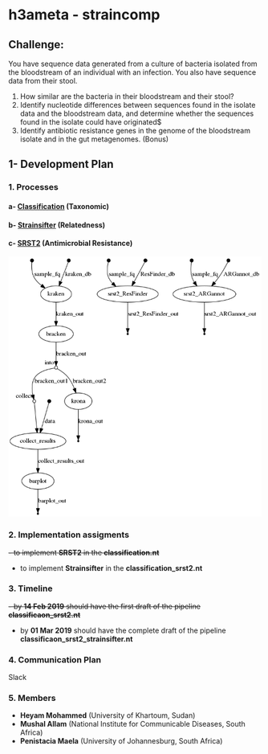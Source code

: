 # h3ameta - straincomp

## Challenge:
You have sequence data generated from a culture of bacteria isolated from the bloodstream of an individual with an infection. You also have sequence data from their stool.
1. How similar are the bacteria in their bloodstream and their stool?
2. Identify nucleotide differences between sequences found in the isolate data and the bloodstream data, and determine whether the sequences found in the isolate could have originated$
3. Identify antibiotic resistance genes in the genome of the bloodstream isolate and in the gut metagenomes. (Bonus)

## 1- Development Plan

### 1. Processes
#### a- [Classification](https://github.com/h3abionet/h3ameta/tree/master/examples/taxonomic_classification) (Taxonomic)
#### b- [Strainsifter](https://github.com/tamburinif/StrainSifter) (Relatedness)
#### c- [SRST2](https://github.com/katholt/srst2) (Antimicrobial Resistance)

![classification_srst2_flowchart"](https://github.com/h3abionet/h3ameta/blob/master/straincomp/classification_srst2_dag.png "classification_srst2_flowchart")

### 2. Implementation assigments
~~- to implement **SRST2** in the **classification.nt**~~ 
- to implement **Strainsifter** in the **classification_srst2.nt**

### 3. Timeline
~~- by **14 Feb 2019** should have the first draft of the pipeline **classificaon_srst2.nt**~~
- by **01 Mar 2019** should have the complete draft of the pipeline **classificaon_srst2_strainsifter.nt**

### 4. Communication Plan
Slack

### 5. Members
- **Heyam Mohammed** (University of Khartoum, Sudan)
- **Mushal Allam** (National Institute for Communicable Diseases, South Africa)
- **Penistacia Maela** (University of Johannesburg, South Africa)
